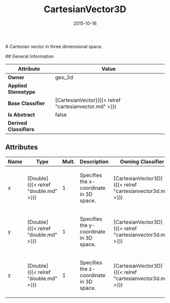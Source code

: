 ﻿---
title: CartesianVector3D
toc: false
type: specs
date: "2015-10-16"
draft: false
specification: VEC
version: 1.1.2
documentType: "Recommendation"
elementType: Class
classes:
  - CartesianVector3D
menu_name: vec-1.1.2
---
<p> A Cartesian vector in three dimensional space.      </p>
## General Information

| Attribute               | Value |
|-------------------------|-------|
| **Owner**               | geo_3d |
| **Applied Stereotype**  |   |
| **Base Classifier**     | [CartesianVector]({{< relref "cartesianvector.md" >}})<br/>  |
| **Is Abstract**         | false |
| **Derived Classifiers** |   |

## Attributes
|  Name  |  Type  |  Mult.  |  Description  |  Owning Classifier  |
|--------|--------|---------|---------------|--------------|
|x | [Double]({{< relref "double.md" >}}) | 1 | <p> Specifies the x-coordinate in 3D space.      </p> | [CartesianVector3D]({{< relref "cartesianvector3d.md" >}}) |
|y | [Double]({{< relref "double.md" >}}) | 1 | <p> Specifies the y-coordinate in 3D space.      </p> | [CartesianVector3D]({{< relref "cartesianvector3d.md" >}}) |
|z | [Double]({{< relref "double.md" >}}) | 1 | <p> Specifies the z-coordinate in 3D space.      </p> | [CartesianVector3D]({{< relref "cartesianvector3d.md" >}}) |

